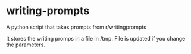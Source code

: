 # writing-prompts
A python script that takes prompts from r/writingprompts

It stores the writing promps in a file in /tmp. File is updated if you change the parameters.
